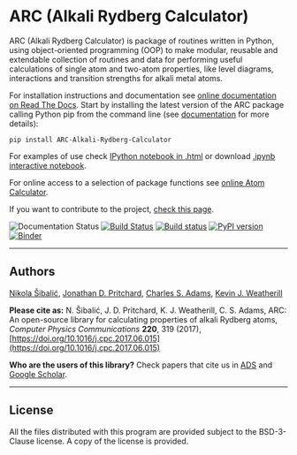
ARC (Alkali Rydberg Calculator)
===============================


ARC (Alkali Rydberg Calculator)  is package of routines written in Python, using object-oriented programming (OOP) to make modular, reusable and extendable collection of routines and data for performing useful calculations of single atom and two-atom properties, like level diagrams, interactions and transition strengths for alkali metal atoms.

For installation instructions and documentation see [online documentation on Read The Docs](http://arc-alkali-rydberg-calculator.readthedocs.io). Start by installing
the latest version of the ARC package calling Python pip from the command line
(see [documentation](http://arc-alkali-rydberg-calculator.readthedocs.io/en/latest/installation.html) for more details):

```pip install ARC-Alkali-Rydberg-Calculator ```

For examples of use check [IPython notebook in .html](http://arc-alkali-rydberg-calculator.readthedocs.io/en/latest/_static/Rydberg_atoms_a_primer.html) or download [.ipynb interactive notebook](doc/Rydberg_atoms_a_primer_notebook.ipynb).

For online access to a selection of package functions see [online Atom Calculator](https://atomcalc.jqc.org.uk).

If you want to contribute to the project, [check this page](http://arc-alkali-rydberg-calculator.readthedocs.io/en/stable/contribute.html).

![Documentation Status](https://readthedocs.org/projects/arc-alkali-rydberg-calculator/badge/?version=latest) [![Build Status](https://travis-ci.org/nikolasibalic/ARC-Alkali-Rydberg-Calculator.svg?branch=master)](https://travis-ci.org/nikolasibalic/ARC-Alkali-Rydberg-Calculator) [![Build status](https://ci.appveyor.com/api/projects/status/oerrwe9otd96es4h/branch/master?svg=true)](https://ci.appveyor.com/project/nikolasibalic/arc-alkali-rydberg-calculator/branch/master) [![PyPI version](https://badge.fury.io/py/ARC-Alkali-Rydberg-Calculator.svg)](https://badge.fury.io/py/ARC-Alkali-Rydberg-Calculator) [![Binder](https://mybinder.org/badge.svg)](https://mybinder.org/v2/gh/nikolasibalic/ARC-Alkali-Rydberg-Calculator.git/master?urlpath=lab%2Ftree%2Fdoc%2FRydberg_atoms_a_primer_notebook.ipynb)


-------
Authors
-------

[Nikola Šibalić](https://www.mas.ncl.ac.uk/old_jqc/people/nikola-%C5%A0ibali%C4%87/104/index.html), [Jonathan D. Pritchard](http://photonics.phys.strath.ac.uk/people/dr-jonathan-pritchard/), [Charles S. Adams](https://www.mas.ncl.ac.uk/old_jqc/people/charles-adams/44/index.html), [Kevin J. Weatherill](https://www.mas.ncl.ac.uk/old_jqc/people/kevin-weatherill/18/index.html)

**Please cite as:** N. Šibalić, J. D. Pritchard, K. J. Weatherill, C. S. Adams,
ARC: An open-source library for calculating properties of alkali Rydberg atoms,
*Computer Physics Communications* **220**, 319 (2017), [https://doi.org/10.1016/j.cpc.2017.06.015](https://doi.org/10.1016/j.cpc.2017.06.015)

**Who are the users of this library?** Check papers that cite us in [ADS](https://ui.adsabs.harvard.edu/abs/2017CoPhC.220..319S/citations) and [Google Scholar](https://scholar.google.com/scholar?cites=17451096747440945721&as_sdt=2005&sciodt=0,5&hl=en).

-------
License
-------

All the files distributed with this program are provided subject to the
BSD-3-Clause license. A copy of the license is provided.
